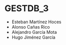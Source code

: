 # GESTDB_3

- Esteban Martínez Hoces
- Alonso Cañas Rico
- Alejandro García Mota
- Hugo Jiménez García
